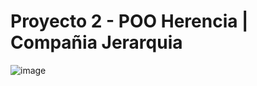 # Proyecto 2  - POO Herencia | Compañia Jerarquia

![image](https://github.com/AnaVerduguez/Proyecto-Herencia/assets/64393490/ff844486-239d-47dc-a911-043c89cfb299)
